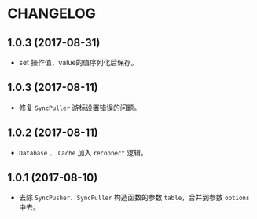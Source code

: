 # CHANGELOG

## 1.0.3 (2017-08-31)

* set 操作值，value的值序列化后保存。

## 1.0.3 (2017-08-11)

* 修复 `SyncPuller` 游标设置错误的问题。

## 1.0.2 (2017-08-11)

* `Database` 、 `Cache` 加入 `reconnect` 逻辑。

## 1.0.1 (2017-08-10)

* 去除 `SyncPusher`、`SyncPuller` 构造函数的参数 `table`，合并到参数 `options` 中去。

